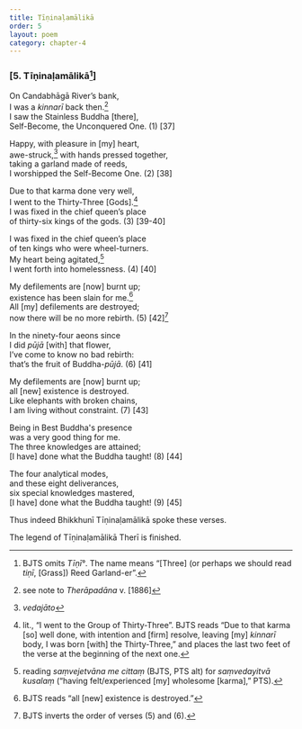 ```yaml
---
title: Tīṇinaḷamālikā
order: 5
layout: poem
category: chapter-4
---
```


### \[5. Tīṇinaḷamālikā[^1]\]

On Candabhāgā River’s bank,  
I was a *kinnarī* back then.[^2]  
I saw the Stainless Buddha \[there\],  
Self-Become, the Unconquered One. (1) \[37\]

Happy, with pleasure in \[my\] heart,  
awe-struck,[^3] with hands pressed together,  
taking a garland made of reeds,  
I worshipped the Self-Become One. (2) \[38\]

Due to that karma done very well,  
I went to the Thirty-Three \[Gods\].[^4]  
I was fixed in the chief queen’s place  
of thirty-six kings of the gods. (3) \[39-40\]

I was fixed in the chief queen’s place  
of ten kings who were wheel-turners.  
My heart being agitated,[^5]  
I went forth into homelessness. (4) \[40\]

My defilements are \[now\] burnt up;  
existence has been slain for me.[^6]  
All \[my\] defilements are destroyed;  
now there will be no more rebirth. (5) \[42\][^7]

In the ninety-four aeons since  
I did *pūjā* \[with\] that flower,  
I’ve come to know no bad rebirth:  
that’s the fruit of Buddha-*pūjā*. (6) \[41\]

My defilements are \[now\] burnt up;  
all \[new\] existence is destroyed.  
Like elephants with broken chains,  
I am living without constraint. (7) \[43\]

Being in Best Buddha's presence  
was a very good thing for me.  
The three knowledges are attained;  
\[I have\] done what the Buddha taught! (8) \[44\]

The four analytical modes,  
and these eight deliverances,  
six special knowledges mastered,  
\[I have\] done what the Buddha taught! (9) \[45\]

Thus indeed Bhikkhunī Tīṇinaḷamālikā spoke these verses.

The legend of Tīṇinaḷamālikā Therī is finished.

[^1]: BJTS omits *Tīṇī°*. The name means “\[Three\] (or perhaps we should read *tiṇī*, \[Grass\]) Reed Garland-er”.

[^2]: see note to *Therāpadāna* v. \[1886\]

[^3]: *vedajāto*

[^4]: lit., “I went to the Group of Thirty-Three”. BJTS reads “Due to that karma \[so\] well done, with intention and \[firm\] resolve, leaving \[my\] *kinnarī* body, I was born \[with\] the Thirty-Three,” and places the last two feet of the verse at the beginning of the next one.

[^5]: reading *saṃvejetvāna me cittaṃ* (BJTS, PTS alt) for *saṃvedayitvā kusalaṃ* (“having felt/experienced \[my\] wholesome \[karma\],” PTS).

[^6]: BJTS reads “all \[new\] existence is destroyed.”

[^7]: BJTS inverts the order of verses (5) and (6).
